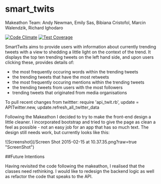 # smart_twits

Makeathon Team: Andy Newman, Emily Sas, Bibiana Cristofol, Marcin Walendzik, Richard Ighodaro

[![Code Climate](https://codeclimate.com/github/andyg72/smart_twits/badges/gpa.svg)](https://codeclimate.com/github/andyg72/smart_twits)  [![Test Coverage](https://codeclimate.com/github/andyg72/smart_twits/badges/coverage.svg)](https://codeclimate.com/github/andyg72/smart_twits)

SmartTwits aims to provide users with information about currently trending tweets with a view to shedding a little light on the context of the trend. It displays the top ten trending tweets on the left hand side, and upon users clicking these, provides details of:

* the most frequently occuring words within the trending tweets
* the trending tweets that have the most retweets
* the most frequently occuring mentions within the trending tweets
* the trending tweets from users with the most followers
* trending tweets that originated from media organisations

To pull recent changes from twittter: require 'api_twit.rb', update = APITwitter.new, update.refresh_all_twitter_data

Following the Makeathon I decided to try to make the front-end design a little cleaner. I incorporated bootstrap and tried to give the page as clean a feel as possible - not an easy job for an app that has so much text. The design still needs work, but currently looks like this:

![Screenshot](/Screen Shot 2015-02-15 at 10.37.35.png?raw=true "ScreenShot")

##Future Intentions

Having revisited the code following the makeathon, I realised that the classes need rethinking. I would like to redesign the backend logic as well as refactor the code that speaks to the API.
